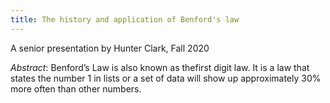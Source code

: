 ```yaml
---
title: The history and application of Benford's law
---
```


A senior presentation by Hunter Clark, Fall 2020<!--more-->

*Abstract*: Benford’s Law is also known as thefirst digit law. It is a law that states the number 1 in lists or a set of data will show up approximately 30% more often than other numbers.